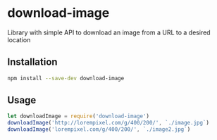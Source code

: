 # download-image
Library with simple API to download an image from a URL to a desired location

## Installation
```bash
npm install --save-dev download-image
```

## Usage
```js
let downloadImage = require('download-image')
downloadImage('http://lorempixel.com/g/400/200/', `./image.jpg`)
downloadImage('lorempixel.com/g/400/200/', `./image2.jpg`)
```
